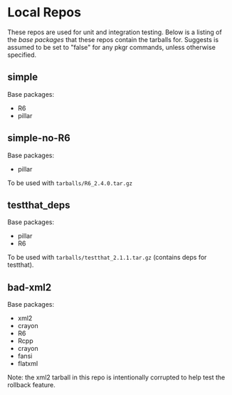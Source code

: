 # Local Repos

These repos are used for unit and integration testing. Below is a listing of the _base packages_ that
these repos contain the tarballs for. Suggests is assumed to be set to "false" for any pkgr commands,
unless otherwise specified.

## simple
Base packages:
* R6
* pillar

## simple-no-R6
Base packages:
* pillar

To be used with `tarballs/R6_2.4.0.tar.gz`

## testthat_deps
Base packages:
* pillar
* R6

To be used with `tarballs/testthat_2.1.1.tar.gz` (contains deps for testthat).

## bad-xml2
Base packages: 
* xml2
* crayon
* R6
* Rcpp
* crayon
* fansi
* flatxml

Note: the xml2 tarball in this repo is intentionally corrupted to help test the rollback feature. 